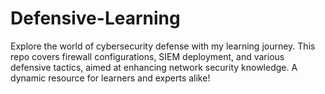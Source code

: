 # Defensive-Learning
Explore the world of cybersecurity defense with my learning journey. This repo covers firewall configurations, SIEM deployment, and various defensive tactics, aimed at enhancing network security knowledge. A dynamic resource for learners and experts alike!
